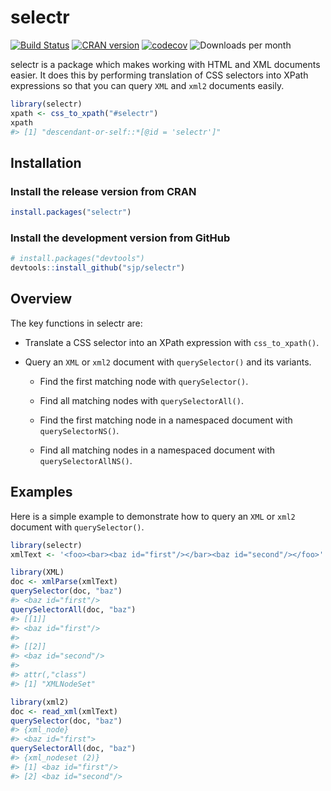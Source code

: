 # selectr

[![Build Status](https://travis-ci.org/sjp/selectr.svg)](https://travis-ci.org/sjp/selectr) [![CRAN version](http://www.r-pkg.org/badges/version/selectr)](https://cran.r-project.org/package=selectr) [![codecov](https://codecov.io/gh/sjp/selectr/branch/master/graph/badge.svg)](https://codecov.io/gh/sjp/selectr) ![Downloads per month](http://cranlogs.r-pkg.org/badges/last-month/selectr)

selectr is a package which makes working with HTML and XML documents easier. It does this by performing translation of CSS selectors into XPath expressions so that you can query `XML` and `xml2` documents easily.

``` r
library(selectr)
xpath <- css_to_xpath("#selectr")
xpath
#> [1] "descendant-or-self::*[@id = 'selectr']"
```

## Installation

### Install the release version from CRAN

``` r
install.packages("selectr")
```

### Install the development version from GitHub

``` r
# install.packages("devtools")
devtools::install_github("sjp/selectr")
```

## Overview

The key functions in selectr are:

* Translate a CSS selector into an XPath expression with `css_to_xpath()`.

* Query an `XML` or `xml2` document with `querySelector()` and its variants.

    * Find the first matching node with `querySelector()`.

    * Find all matching nodes with `querySelectorAll()`.

    * Find the first matching node in a namespaced document with `querySelectorNS()`.

    * Find all matching nodes in a namespaced document with `querySelectorAllNS()`.

## Examples

Here is a simple example to demonstrate how to query an `XML` or `xml2` document with `querySelector()`.

``` r
library(selectr)
xmlText <- '<foo><bar><baz id="first"/></bar><baz id="second"/></foo>'

library(XML)
doc <- xmlParse(xmlText)
querySelector(doc, "baz")
#> <baz id="first"/>
querySelectorAll(doc, "baz")
#> [[1]]
#> <baz id="first"/>
#>
#> [[2]]
#> <baz id="second"/>
#>
#> attr(,"class")
#> [1] "XMLNodeSet"

library(xml2)
doc <- read_xml(xmlText)
querySelector(doc, "baz")
#> {xml_node}
#> <baz id="first">
querySelectorAll(doc, "baz")
#> {xml_nodeset (2)}
#> [1] <baz id="first"/>
#> [2] <baz id="second"/>
```
